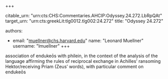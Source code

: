 +++


citable_urn: "urn:cts:CHS:Commentaries.AHCIP:Odyssey.24.272.LbRpQAt"
target_urn: "urn:cts:greekLit:tlg0012.tlg002:24.272"
title: "Odyssey 24.272"

authors:
- email: "muellner@chs.harvard.edu"
  name: "Leonard Muellner"
  username: "lmuellner"
+++

<p>association of endukeōs with philein, in the context of the analysis of the language affirming the rules of reciprocal exchange in Achilles’ ransoming Hektor/receiving Priam (Zeus’ words), with particular comment on endukeōs</p>